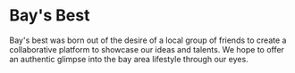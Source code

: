 # Bay's Best
Bay's best was born out of the desire of a local group of friends to create a collaborative platform to showcase our ideas
and talents. We hope to offer an authentic glimpse into the bay area lifestyle through our eyes.
